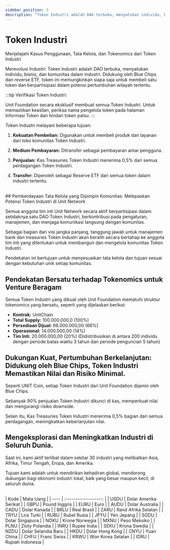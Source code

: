 ```yaml
---
sidebar_position: 3
description: "Token Industri adalah DAO terbuka, menyatukan individu, bisnis, dan komunitas dalam industri."
---
```


# Token Industri

Menjelajahi Kasus Penggunaan, Tata Kelola, dan Tokenomics dari Token Industri

Merevolusi Industri: Token Industri adalah DAO terbuka, menyatukan individu, bisnis, dan komunitas dalam industri. Didukung oleh Blue Chips dan reverse ETF, token ini memungkinkan siapa saja untuk membeli satu token dan berpartisipasi dalam potensi pertumbuhan wilayah tertentu.

:::tip Verifikasi Token Industri:

Unit Foundation secara eksklusif membuat semua Token Industri. Untuk memastikan keaslian, periksa nama pengelola token pada halaman Informasi Token dan hindari token palsu.
:::

Token Industri melayani beberapa tujuan:

1. **Kekuatan Pembelian:**
   Digunakan untuk membeli produk dan layanan dari toko komunitas Token Industri.

2. **Medium Pembayaran:**
   Ditransfer sebagai pembayaran antar pengguna.

3. **Penjualan:**
   Kas Treasuries Token Industri menerima 0,5% dari semua perdagangan Token Industri.

4. **Transfer:**
   Diperoleh sebagai Reserve ETF dari semua token dalam industri tertentu.

<br />
## Pemberdayaan Tata Kelola yang Dipimpin Komunitas: Melepaskan Potensi Token Industri di Unit Network

Semua anggota tim inti Unit Network secara aktif berpartisipasi dalam setidaknya satu DAO Token Industri, berkontribusi pada pengaturan, manajemen, dan menjaga komunikasi langsung dengan komunitas.

Sebagai bagian dari visi jangka panjang, tanggung jawab untuk manajemen bank dan treasuries Token Industri akan beralih secara bertahap ke anggota tim inti yang ditentukan untuk membangun dan mengelola komunitas Token Industri.

Pendekatan ini bertujuan untuk menyesuaikan tata kelola dan tujuan sesuai dengan kebutuhan unik setiap komunitas.

## Pendekatan Bersatu terhadap Tokenomics untuk Venture Beragam

Semua Token Industri yang dibuat oleh Unit Foundation mematuhi struktur tokenomics yang bersatu, seperti yang dijelaskan berikut:

- **Kontrak:** UnitChain
- **Total Supply:** 100.000.000,0 (100%)
- **Persediaan Dijual:** 66.000.000,00 (66%)
- **Operasional:** 14.000.000,00 (14%)
- **Tim Inti:** 20.000.000,00 (20%) (Didistribusikan di antara 200 individu dengan periode batas waktu 3 tahun dan periode penguncian 5 tahun)

## Dukungan Kuat, Pertumbuhan Berkelanjutan: Didukung oleh Blue Chips, Token Industri Memastikan Nilai dan Risiko Minimal.

Seperti UNIT Coin, setiap Token Industri dari Unit Foundation dijamin oleh Blue Chips.

Sebanyak 90% penjualan Token Industri dikunci di kas, memperkuat nilai dan mengurangi risiko downside.

Selain itu, Kas Treasuries Token Industri menerima 0,5% bagian dari semua perdagangan, meningkatkan keberlanjutan nilai.

## Mengeksplorasi dan Meningkatkan Industri di Seluruh Dunia.

Saat ini, kami aktif terlibat dalam sekitar 30 industri yang melibatkan Asia, Afrika, Timur Tengah, Eropa, dan Amerika.

Tujuan kami adalah untuk mendirikan kehadiran global, mendorong dukungan bagi ekonomi industri lokal, baik yang besar maupun kecil, di seluruh dunia.

<br />
| Kode | Mata Uang |
| ---- | :------------------: |
| USDU | Dolar Amerika Serikat |
| GBPU | Pound Inggris |
| EURU | Euro |
| AUDU | Dolar Australia |
| CADU | Dolar Kanada |
| BRLU | Real Brasil |
| ZARU | Rand Afrika Selatan |
| TRYU | Lira Turki |
| RUBU | Rubel Rusia |
| JPYU | Yen Jepang |
| SGDU | Dolar Singapura |
| NOKU | Krone Norwegia |
| MXNU | Peso Meksiko |
| PLNU | Zloty Polandia |
| INRU | Rupee India |
| SEKU | Krona Swedia |
| NZDU | Dolar Selandia Baru |
| HKDU | Dolar Hong Kong |
| CNYU | Yuan China |
| CHFU | Franc Swiss |
| KRWU | Won Korea Selatan |
| IDRU | Rupiah Indonesia |
